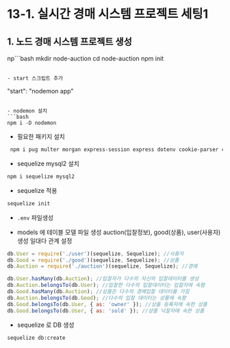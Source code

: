 # 13-1. 실시간 경매 시스템 프로젝트 세팅1
## 1. 노드 경매 시스템 프로젝트 생성
np```bash
mkdir node-auction
cd node-auction
npm init
```

- start 스크립트 추가
```
"start": "nodemon app"
```

- nodemon 설치
```bash
npm i -D nodemon
```

- 필요한 패키지 설치
```bash
 npm i pug multer morgan express-session express dotenv cookie-parser connect-flash
```

- sequelize mysql2 설치
```bash
npm i sequelize mysql2
```

- sequelize 적용
```bash
sequelize init
```

- `.env` 파일생성

- models 에 테이블 모델 파일 생성
auction(입찰정보), good(상품), user(사용자) 생성
일대다 관계 설정
```javascript
db.User = require('./user')(sequelize, Sequelize); //사용자
db.Good = require('./good')(sequelize, Sequelize); //상품
db.Auction = require('./auction')(sequelize, Sequelize); //경매

db.User.hasMany(db.Auction); //입찰자가 다수의 자신의 입찰데이터를 생성
db.Auction.belongsTo(db.User); //입찰한 다수의 입찰데이터는 입찰자에 속함
db.Good.hasMany(db.Auction); //상품은 다수의 경매입찰 데이터를 가짐
db.Auction.belongsTo(db.Good); //다수의 입찰 데이터는 상품에 속함
db.Good.belongsTo(db.User, { as: 'owner' }); //상품 등록자에 속한 상품
db.Good.belongsTo(db.User, { as: 'sold' }); //상품 낙찰자에 속한 상품
```

- sequelize 로 DB 생성
```bash
sequelize db:create
```